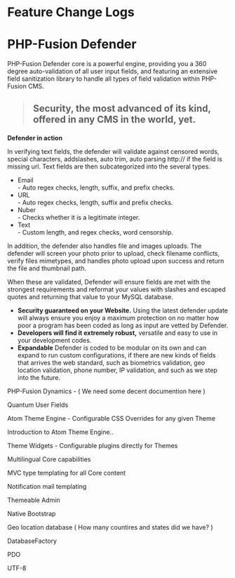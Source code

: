 Feature Change Logs
=======================

<h1>PHP-Fusion Defender</h1>
PHP-Fusion Defender core is a powerful engine, providing you a 360 degree auto-validation of all user input fields, and featuring an extensive field sanitization library to handle all types of field validation within PHP-Fusion CMS. 

<h2><blockquote>Security, the most advanced of its kind, offered in any CMS in the world, yet.</blockquote></h2>

<strong> Defender in action</strong>
<p>
In verifying text fields, the defender will validate against censored words, special characters, addslashes, auto trim, auto parsing http:// if the field is missing url. Text fields are then subcategorized into the several types.
</p>
<ul>
<li>Email</li> - Auto regex checks, length, suffix, and prefix checks.
<li>URL</li> - Auto regex checks, length, suffix and prefix checks.
<li>Nuber</li> - Checks whether it is a legitimate integer.
<li>Text</li> - Custom length, and regex checks, word censorship.
</ul>
<p>In addition, the defender also handles file and images uploads. The defender will screen your photo prior to upload, check filename conflicts, verify files mimetypes, and handles photo upload upon success and return the file and thumbnail path.<p>
</p>When these are validated, Defender will ensure fields are met with the strongest requirements and reformat your values with slashes and escaped quotes and returning that value to your MySQL database.</p>
<ul>
<li><strong>Security guaranteed on your Website.</strong> Using the latest defender update will always ensure you enjoy a maximum protection on no matter how poor a program has been coded as long as input are vetted by Defender.</li>
<li><strong>Developers will find it extremely robust,</strong> versatile and easy to use in your development codes.</li>
<li><strong>Expandable</strong> Defender is coded to be modular on its own and can expand to run custom configurations, if there are new kinds of fields that arrives the web standard, such as biometrics validation, geo location validation, phone number, IP validation, and such as we step into the future.
</ul>

<p>PHP-Fusion Dynamics - ( We need some decent documention here )</p>
<p>Quantum User Fields</p>
<p>Atom Theme Engine - Configurable CSS Overrides for any given Theme</p>
<p>Introduction to Atom Theme Engine.. </p>
<p>Theme Widgets - Configurable plugins directly for Themes</p>
<p>Multilingual Core capabilities</p>
<p>MVC type templating for all Core content</p>
<p>Notification mail templating</p>
<p>Themeable Admin</p>
<p>Native Bootstrap</p>
<p>Geo location database ( How many countires and states did we have? )</p>
<p>DatabaseFactory</p>
<p>PDO</p>
<p>UTF-8</p>
